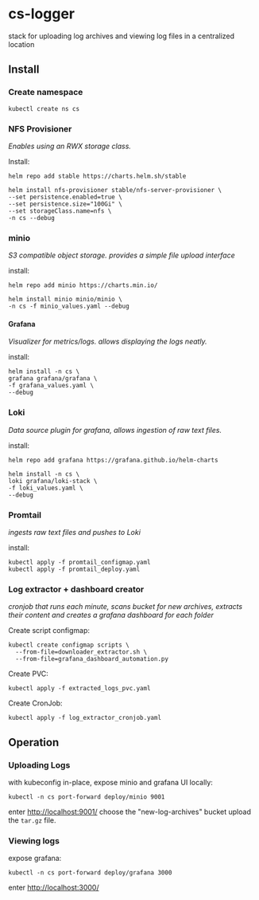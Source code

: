# cs-logger
stack for uploading log archives and viewing log files in a centralized location

## Install

### Create namespace
```
kubectl create ns cs
```

### NFS Provisioner
*Enables using an RWX storage class.*

Install:
```
helm repo add stable https://charts.helm.sh/stable

helm install nfs-provisioner stable/nfs-server-provisioner \
--set persistence.enabled=true \
--set persistence.size="100Gi" \
--set storageClass.name=nfs \
-n cs --debug
```

### minio
*S3 compatible object storage. provides a simple file upload interface*

install:

```
helm repo add minio https://charts.min.io/

helm install minio minio/minio \
-n cs -f minio_values.yaml --debug
```

#### Grafana
*Visualizer for metrics/logs. allows displaying the logs neatly.*

install:
```
helm install -n cs \
grafana grafana/grafana \
-f grafana_values.yaml \
--debug
```

### Loki
*Data source plugin for grafana, allows ingestion of raw text files.*

install:
```
helm repo add grafana https://grafana.github.io/helm-charts

helm install -n cs \
loki grafana/loki-stack \
-f loki_values.yaml \
--debug
```

### Promtail
*ingests raw text files and pushes to Loki*

install:
```
kubectl apply -f promtail_configmap.yaml
kubectl apply -f promtail_deploy.yaml
```

### Log extractor + dashboard creator
*cronjob that runs each minute, scans bucket for new archives, extracts their content and creates a grafana dashboard for each folder*

Create script configmap:
```
kubectl create configmap scripts \
  --from-file=downloader_extractor.sh \
  --from-file=grafana_dashboard_automation.py
```

Create PVC:
```
kubectl apply -f extracted_logs_pvc.yaml
```

Create CronJob:
```
kubectl apply -f log_extractor_cronjob.yaml
```

## Operation

### Uploading Logs

with kubeconfig in-place, expose minio and grafana UI locally:
```
kubectl -n cs port-forward deploy/minio 9001
```
enter [http://localhost:9001/](http://localhost:9001/)
choose the "new-log-archives" bucket
upload the `tar.gz` file.

### Viewing logs

expose grafana:
```
kubectl -n cs port-forward deploy/grafana 3000
```

enter [http://localhost:3000/](http://localhost:3000/)